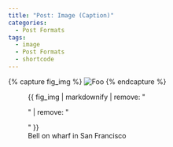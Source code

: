 ```yaml
---
title: "Post: Image (Caption)"
categories:
  - Post Formats
tags:
  - image
  - Post Formats
  - shortcode
---
```


{% capture fig_img %}
![Foo](http://wpthemetestdata.files.wordpress.com/2008/06/100_5478.jpg?w=604)
{% endcapture %}

<figure>
  {{ fig_img | markdownify | remove: "<p>" | remove: "</p>" }}
  <figcaption>Bell on wharf in San Francisco</figcaption>
</figure>